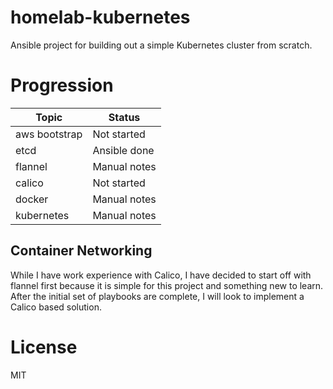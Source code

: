 # homelab-kubernetes

Ansible project for building out a simple Kubernetes cluster from scratch.

# Progression

| Topic         | Status       |
|---------------|--------------|
| aws bootstrap | Not started  |
| etcd          | Ansible done |
| flannel       | Manual notes |
| calico        | Not started  |
| docker        | Manual notes |
| kubernetes    | Manual notes |

## Container Networking

While I have work experience with Calico, I have decided to start off with
flannel first because it is simple for this project and something new to learn.
After the initial set of playbooks are complete, I will look to implement a
Calico based solution.

# License

MIT
